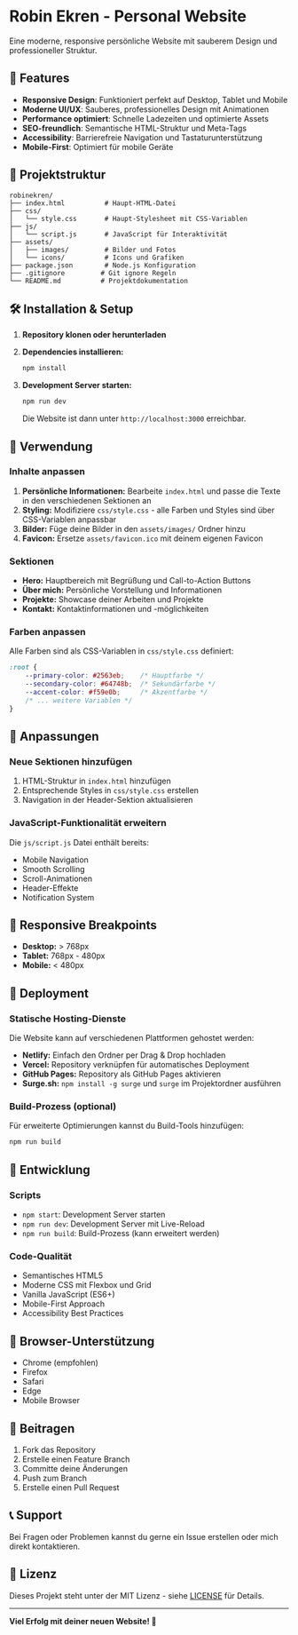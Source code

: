 # Robin Ekren - Personal Website

Eine moderne, responsive persönliche Website mit sauberem Design und professioneller Struktur.

## 🚀 Features

- **Responsive Design**: Funktioniert perfekt auf Desktop, Tablet und Mobile
- **Moderne UI/UX**: Sauberes, professionelles Design mit Animationen
- **Performance optimiert**: Schnelle Ladezeiten und optimierte Assets
- **SEO-freundlich**: Semantische HTML-Struktur und Meta-Tags
- **Accessibility**: Barrierefreie Navigation und Tastaturunterstützung
- **Mobile-First**: Optimiert für mobile Geräte

## 📁 Projektstruktur

```
robinekren/
├── index.html          # Haupt-HTML-Datei
├── css/
│   └── style.css       # Haupt-Stylesheet mit CSS-Variablen
├── js/
│   └── script.js       # JavaScript für Interaktivität
├── assets/
│   ├── images/         # Bilder und Fotos
│   └── icons/          # Icons und Grafiken
├── package.json        # Node.js Konfiguration
├── .gitignore         # Git ignore Regeln
└── README.md          # Projektdokumentation
```

## 🛠️ Installation & Setup

1. **Repository klonen oder herunterladen**

2. **Dependencies installieren:**
   ```bash
   npm install
   ```

3. **Development Server starten:**
   ```bash
   npm run dev
   ```
   Die Website ist dann unter `http://localhost:3000` erreichbar.

## 📝 Verwendung

### Inhalte anpassen

1. **Persönliche Informationen:** Bearbeite `index.html` und passe die Texte in den verschiedenen Sektionen an
2. **Styling:** Modifiziere `css/style.css` - alle Farben und Styles sind über CSS-Variablen anpassbar
3. **Bilder:** Füge deine Bilder in den `assets/images/` Ordner hinzu
4. **Favicon:** Ersetze `assets/favicon.ico` mit deinem eigenen Favicon

### Sektionen

- **Hero:** Hauptbereich mit Begrüßung und Call-to-Action Buttons
- **Über mich:** Persönliche Vorstellung und Informationen
- **Projekte:** Showcase deiner Arbeiten und Projekte
- **Kontakt:** Kontaktinformationen und -möglichkeiten

### Farben anpassen

Alle Farben sind als CSS-Variablen in `css/style.css` definiert:

```css
:root {
    --primary-color: #2563eb;    /* Hauptfarbe */
    --secondary-color: #64748b;  /* Sekundärfarbe */
    --accent-color: #f59e0b;     /* Akzentfarbe */
    /* ... weitere Variablen */
}
```

## 🎨 Anpassungen

### Neue Sektionen hinzufügen

1. HTML-Struktur in `index.html` hinzufügen
2. Entsprechende Styles in `css/style.css` erstellen
3. Navigation in der Header-Sektion aktualisieren

### JavaScript-Funktionalität erweitern

Die `js/script.js` Datei enthält bereits:
- Mobile Navigation
- Smooth Scrolling
- Scroll-Animationen
- Header-Effekte
- Notification System

## 📱 Responsive Breakpoints

- **Desktop:** > 768px
- **Tablet:** 768px - 480px
- **Mobile:** < 480px

## 🚀 Deployment

### Statische Hosting-Dienste

Die Website kann auf verschiedenen Plattformen gehostet werden:

- **Netlify:** Einfach den Ordner per Drag & Drop hochladen
- **Vercel:** Repository verknüpfen für automatisches Deployment
- **GitHub Pages:** Repository als GitHub Pages aktivieren
- **Surge.sh:** `npm install -g surge` und `surge` im Projektordner ausführen

### Build-Prozess (optional)

Für erweiterte Optimierungen kannst du Build-Tools hinzufügen:

```bash
npm run build
```

## 🔧 Entwicklung

### Scripts

- `npm start`: Development Server starten
- `npm run dev`: Development Server mit Live-Reload
- `npm run build`: Build-Prozess (kann erweitert werden)

### Code-Qualität

- Semantisches HTML5
- Moderne CSS mit Flexbox und Grid
- Vanilla JavaScript (ES6+)
- Mobile-First Approach
- Accessibility Best Practices

## 📄 Browser-Unterstützung

- Chrome (empfohlen)
- Firefox
- Safari
- Edge
- Mobile Browser

## 🤝 Beitragen

1. Fork das Repository
2. Erstelle einen Feature Branch
3. Committe deine Änderungen
4. Push zum Branch
5. Erstelle einen Pull Request

## 📞 Support

Bei Fragen oder Problemen kannst du gerne ein Issue erstellen oder mich direkt kontaktieren.

## 📜 Lizenz

Dieses Projekt steht unter der MIT Lizenz - siehe [LICENSE](LICENSE) für Details.

---

**Viel Erfolg mit deiner neuen Website! 🎉**

